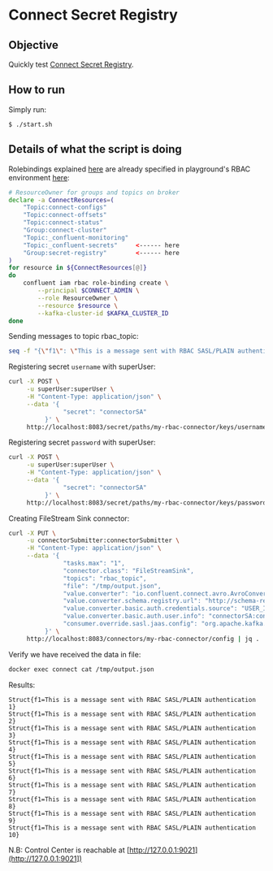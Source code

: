 # Connect Secret Registry

## Objective

Quickly test [Connect Secret Registry](https://docs.confluent.io/platform/current/connect/rbac/connect-rbac-secret-registry.html#kconnect-secret-registry).

## How to run

Simply run:

```
$ ./start.sh
```

## Details of what the script is doing

Rolebindings explained [here](https://docs.confluent.io/platform/current/connect/rbac/connect-rbac-connect-cluster.html#configuring-rbac-for-a-kconnect-cluster) are already specified in playground's RBAC environment [here](https://github.com/vdesabou/kafka-docker-playground/blob/83d37281dec01193386aa39a551725bceb77cfa0/environment/rbac-sasl-plain/scripts/helper/create-role-bindings.sh#L100-L116):

```bash
# ResourceOwner for groups and topics on broker
declare -a ConnectResources=(
    "Topic:connect-configs"
    "Topic:connect-offsets"
    "Topic:connect-status"
    "Group:connect-cluster"
    "Topic:_confluent-monitoring"
    "Topic:_confluent-secrets"     <------ here
    "Group:secret-registry"        <------ here
)
for resource in ${ConnectResources[@]}
do
    confluent iam rbac role-binding create \
        --principal $CONNECT_ADMIN \
        --role ResourceOwner \
        --resource $resource \
        --kafka-cluster-id $KAFKA_CLUSTER_ID
done
```

Sending messages to topic rbac_topic:

```bash
seq -f "{\"f1\": \"This is a message sent with RBAC SASL/PLAIN authentication %g\"}" 10 | docker exec -i connect kafka-avro-console-producer --broker-list broker:9092 --property schema.registry.url=http://schema-registry:8081 --topic rbac_topic --property value.schema='{"type":"record","name":"myrecord","fields":[{"name":"f1","type":"string"}]}' --property schema.registry.url=http://schema-registry:8081 --property basic.auth.credentials.source=USER_INFO --property schema.registry.basic.auth.user.info=clientAvroCli:clientAvroCli --producer.config /etc/kafka/secrets/client_sasl_plain.config
```

Registering secret `username` with superUser:

```bash
curl -X POST \
     -u superUser:superUser \
     -H "Content-Type: application/json" \
     --data '{
               "secret": "connectorSA"
          }' \
     http://localhost:8083/secret/paths/my-rbac-connector/keys/username/versions | jq .
```

Registering secret `password` with superUser:

```bash
curl -X POST \
     -u superUser:superUser \
     -H "Content-Type: application/json" \
     --data '{
               "secret": "connectorSA"
          }' \
     http://localhost:8083/secret/paths/my-rbac-connector/keys/password/versions | jq .
```

Creating FileStream Sink connector:

```bash
curl -X PUT \
     -u connectorSubmitter:connectorSubmitter \
     -H "Content-Type: application/json" \
     --data '{
               "tasks.max": "1",
               "connector.class": "FileStreamSink",
               "topics": "rbac_topic",
               "file": "/tmp/output.json",
               "value.converter": "io.confluent.connect.avro.AvroConverter",
               "value.converter.schema.registry.url": "http://schema-registry:8081",
               "value.converter.basic.auth.credentials.source": "USER_INFO",
               "value.converter.basic.auth.user.info": "connectorSA:connectorSA",
               "consumer.override.sasl.jaas.config": "org.apache.kafka.common.security.oauthbearer.OAuthBearerLoginModule required username=\"${secret:my-rbac-connector:username}\" password=\"${secret:my-rbac-connector:password}\" metadataServerUrls=\"http://broker:8091\";"
          }' \
     http://localhost:8083/connectors/my-rbac-connector/config | jq .
```

Verify we have received the data in file:

```bash
docker exec connect cat /tmp/output.json
```

Results:

```
Struct{f1=This is a message sent with RBAC SASL/PLAIN authentication 1}
Struct{f1=This is a message sent with RBAC SASL/PLAIN authentication 2}
Struct{f1=This is a message sent with RBAC SASL/PLAIN authentication 3}
Struct{f1=This is a message sent with RBAC SASL/PLAIN authentication 4}
Struct{f1=This is a message sent with RBAC SASL/PLAIN authentication 5}
Struct{f1=This is a message sent with RBAC SASL/PLAIN authentication 6}
Struct{f1=This is a message sent with RBAC SASL/PLAIN authentication 7}
Struct{f1=This is a message sent with RBAC SASL/PLAIN authentication 8}
Struct{f1=This is a message sent with RBAC SASL/PLAIN authentication 9}
Struct{f1=This is a message sent with RBAC SASL/PLAIN authentication 10}
```

N.B: Control Center is reachable at [http://127.0.0.1:9021](http://127.0.0.1:9021])

